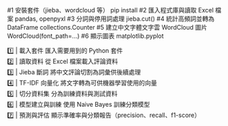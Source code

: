 #1 安裝套件（jieba、wordcloud 等）	pip install
#2	匯入程式庫與讀取 Excel 檔案     	pandas, openpyxl
#3	分詞與停用詞處理	                jieba.cut()
#4	統計高頻詞並轉為                  DataFrame	collections.Counter
#5	建立中文字體文字雲 WordCloud 圖片	WordCloud(font_path=...)
#6	顯示圖表                        	matplotlib.pyplot

1️⃣ | 載入套件         匯入需要用到的 Python 套件                     
2️⃣ | 讀取資料         從 Excel 檔案載入評論資料                      
3️⃣ | Jieba 斷詞       將中文評論切割為詞彙供後續處理                      
4️⃣ | TF-IDF 向量化    將文字轉為可供機器學習使用的向量                      
5️⃣ | 切分資料集        分為訓練資料與測試資料                           
6️⃣ | 模型建立與訓練    使用 Naive Bayes 訓練分類模型                 
7️⃣ | 預測與評估        顯示準確率與分類報告（precision、recall、f1-score） 

